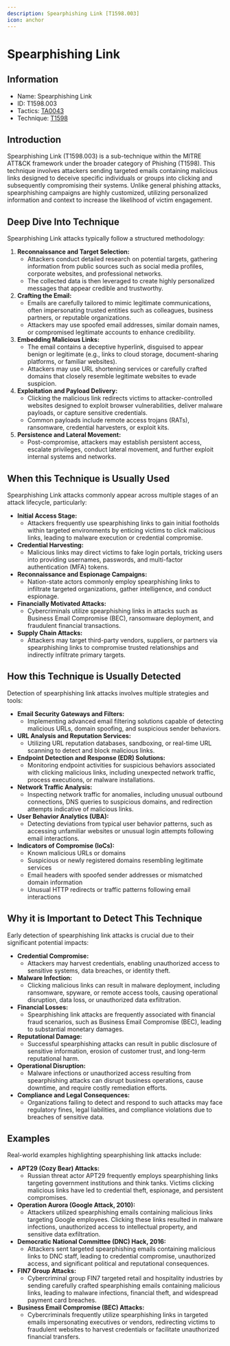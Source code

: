 ```yaml
---
description: Spearphishing Link [T1598.003]
icon: anchor
---
```


# Spearphishing Link

## Information

* Name: Spearphishing Link
* ID: T1598.003
* Tactics: [TA0043](../)
* Technique: [T1598](./)

## Introduction

Spearphishing Link (T1598.003) is a sub-technique within the MITRE ATT\&CK framework under the broader category of Phishing (T1598). This technique involves attackers sending targeted emails containing malicious links designed to deceive specific individuals or groups into clicking and subsequently compromising their systems. Unlike general phishing attacks, spearphishing campaigns are highly customized, utilizing personalized information and context to increase the likelihood of victim engagement.

## Deep Dive Into Technique

Spearphishing Link attacks typically follow a structured methodology:

1. **Reconnaissance and Target Selection:**
   * Attackers conduct detailed research on potential targets, gathering information from public sources such as social media profiles, corporate websites, and professional networks.
   * The collected data is then leveraged to create highly personalized messages that appear credible and trustworthy.
2. **Crafting the Email:**
   * Emails are carefully tailored to mimic legitimate communications, often impersonating trusted entities such as colleagues, business partners, or reputable organizations.
   * Attackers may use spoofed email addresses, similar domain names, or compromised legitimate accounts to enhance credibility.
3. **Embedding Malicious Links:**
   * The email contains a deceptive hyperlink, disguised to appear benign or legitimate (e.g., links to cloud storage, document-sharing platforms, or familiar websites).
   * Attackers may use URL shortening services or carefully crafted domains that closely resemble legitimate websites to evade suspicion.
4. **Exploitation and Payload Delivery:**
   * Clicking the malicious link redirects victims to attacker-controlled websites designed to exploit browser vulnerabilities, deliver malware payloads, or capture sensitive credentials.
   * Common payloads include remote access trojans (RATs), ransomware, credential harvesters, or exploit kits.
5. **Persistence and Lateral Movement:**
   * Post-compromise, attackers may establish persistent access, escalate privileges, conduct lateral movement, and further exploit internal systems and networks.

## When this Technique is Usually Used

Spearphishing Link attacks commonly appear across multiple stages of an attack lifecycle, particularly:

* **Initial Access Stage:**
  * Attackers frequently use spearphishing links to gain initial footholds within targeted environments by enticing victims to click malicious links, leading to malware execution or credential compromise.
* **Credential Harvesting:**
  * Malicious links may direct victims to fake login portals, tricking users into providing usernames, passwords, and multi-factor authentication (MFA) tokens.
* **Reconnaissance and Espionage Campaigns:**
  * Nation-state actors commonly employ spearphishing links to infiltrate targeted organizations, gather intelligence, and conduct espionage.
* **Financially Motivated Attacks:**
  * Cybercriminals utilize spearphishing links in attacks such as Business Email Compromise (BEC), ransomware deployment, and fraudulent financial transactions.
* **Supply Chain Attacks:**
  * Attackers may target third-party vendors, suppliers, or partners via spearphishing links to compromise trusted relationships and indirectly infiltrate primary targets.

## How this Technique is Usually Detected

Detection of spearphishing link attacks involves multiple strategies and tools:

* **Email Security Gateways and Filters:**
  * Implementing advanced email filtering solutions capable of detecting malicious URLs, domain spoofing, and suspicious sender behaviors.
* **URL Analysis and Reputation Services:**
  * Utilizing URL reputation databases, sandboxing, or real-time URL scanning to detect and block malicious links.
* **Endpoint Detection and Response (EDR) Solutions:**
  * Monitoring endpoint activities for suspicious behaviors associated with clicking malicious links, including unexpected network traffic, process executions, or malware installations.
* **Network Traffic Analysis:**
  * Inspecting network traffic for anomalies, including unusual outbound connections, DNS queries to suspicious domains, and redirection attempts indicative of malicious links.
* **User Behavior Analytics (UBA):**
  * Detecting deviations from typical user behavior patterns, such as accessing unfamiliar websites or unusual login attempts following email interactions.
* **Indicators of Compromise (IoCs):**
  * Known malicious URLs or domains
  * Suspicious or newly registered domains resembling legitimate services
  * Email headers with spoofed sender addresses or mismatched domain information
  * Unusual HTTP redirects or traffic patterns following email interactions

## Why it is Important to Detect This Technique

Early detection of spearphishing link attacks is crucial due to their significant potential impacts:

* **Credential Compromise:**
  * Attackers may harvest credentials, enabling unauthorized access to sensitive systems, data breaches, or identity theft.
* **Malware Infection:**
  * Clicking malicious links can result in malware deployment, including ransomware, spyware, or remote access tools, causing operational disruption, data loss, or unauthorized data exfiltration.
* **Financial Losses:**
  * Spearphishing link attacks are frequently associated with financial fraud scenarios, such as Business Email Compromise (BEC), leading to substantial monetary damages.
* **Reputational Damage:**
  * Successful spearphishing attacks can result in public disclosure of sensitive information, erosion of customer trust, and long-term reputational harm.
* **Operational Disruption:**
  * Malware infections or unauthorized access resulting from spearphishing attacks can disrupt business operations, cause downtime, and require costly remediation efforts.
* **Compliance and Legal Consequences:**
  * Organizations failing to detect and respond to such attacks may face regulatory fines, legal liabilities, and compliance violations due to breaches of sensitive data.

## Examples

Real-world examples highlighting spearphishing link attacks include:

* **APT29 (Cozy Bear) Attacks:**
  * Russian threat actor APT29 frequently employs spearphishing links targeting government institutions and think tanks. Victims clicking malicious links have led to credential theft, espionage, and persistent compromises.
* **Operation Aurora (Google Attack, 2010):**
  * Attackers utilized spearphishing emails containing malicious links targeting Google employees. Clicking these links resulted in malware infections, unauthorized access to intellectual property, and sensitive data exfiltration.
* **Democratic National Committee (DNC) Hack, 2016:**
  * Attackers sent targeted spearphishing emails containing malicious links to DNC staff, leading to credential compromise, unauthorized access, and significant political and reputational consequences.
* **FIN7 Group Attacks:**
  * Cybercriminal group FIN7 targeted retail and hospitality industries by sending carefully crafted spearphishing emails containing malicious links, leading to malware infections, financial theft, and widespread payment card breaches.
* **Business Email Compromise (BEC) Attacks:**
  * Cybercriminals frequently utilize spearphishing links in targeted emails impersonating executives or vendors, redirecting victims to fraudulent websites to harvest credentials or facilitate unauthorized financial transfers.

